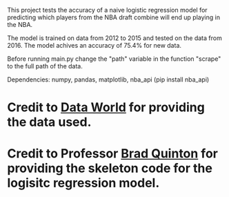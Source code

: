 This project tests the accuracy of a naive logistic regression model for predicting which players from the NBA draft combine will end up playing in the NBA.

The model is trained on data from 2012 to 2015 and tested on the data from 2016. The model achives an accuracy of 75.4% for new data.

Before running main.py change the "path" variable in the function "scrape" to the full path of the data.

Dependencies: numpy, pandas, matplotlib, nba_api (pip install nba_api)

# Credit to [Data World](https://data.world/achou/nba-draft-combine-measurements) for providing the data used.
# Credit to Professor [Brad Quinton](https://ece.ubc.ca/brad-quinton/) for providing the skeleton code for the logisitc regression model.
